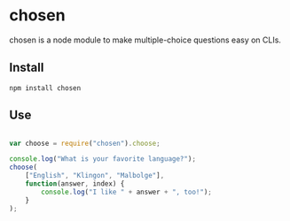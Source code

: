 chosen
======

chosen is a node module to make multiple-choice questions easy on CLIs.

Install
-------

`npm install chosen`

Use
---

```js

var choose = require("chosen").choose;

console.log("What is your favorite language?");
choose(
    ["English", "Klingon", "Malbolge"],
    function(answer, index) {
        console.log("I like " + answer + ", too!");
    }
);
```
